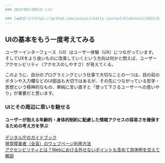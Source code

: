 ```yaml
---
### 2023年07月05日 (火)

### [◀️前日へ](https://github.com/yuasys/chatty-journal/blob/main/2023/07/2023-07-04.md)&emsp;&emsp;&emsp;&emsp;[翌日へ▶️](https://github.com/yuasys/chatty-journal/blob/main/2023/07/2023-07-06.md)
---
```


## UIの基本をもう一度考えてみる

ユーザーインターフェース（UI）はユーザー体験（UX）につながっています。  
そしてUXをより良いものに改善していくという方向は何かと問えば、ユーザーアクセシビリティ（アクセスのしやすさ）が見えてくる。

このように、自分のプログラミングという仕事で大切なことの一つは、目の前のボタンや入力欄などのUI部品も大切ではあるが、その先につながっている哲学・思想という精神的なもの、単純に言い直すと「使って下さるユーザーへの思いやり」が重要だと思います。

### UIとその周辺に思いを馳せる

#### ユーザーが抱える年齢的・身体的制約に配慮した情報アクセスの容易さを確保するための考え方を学ぶ

[デジタル庁のガイドブック](https://www.digital.go.jp/resources/introduction-to-web-accessibility-guidebook/)  
[視覚障害者（全盲）のウェブページ利用方法](https://www.youtube.com/watch?v=RLIKacI05fE)  
[アクセシビリティとは？Webにおける外せないポイントも含めて具体例を交えて解説](https://blog.nijibox.jp/article/whats_accessibility/)  
